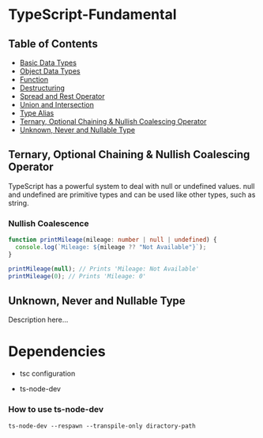 # TypeScript-Fundamental

## Table of Contents

- [Basic Data Types](src/module/basic_data_type.ts)
- [Object Data Types](src/module/object_data_type.ts)
- [Function](src/module/function.ts)
- [Destructuring](src/module/destructuring.ts)
- [Spread and Rest Operator](src/module/spread_rest_operator.ts)
- [Union and Intersection](src/module/union_intersection.ts)
- [Type Alias](src/module/type_alias.ts)
- [Ternary, Optional Chaining & Nullish Coalescing Operator](#ternary-optional-chaining--nullish-coalescing-operator)
- [Unknown, Never and Nullable Type](#unknown-never-and-nullable-type)

## Ternary, Optional Chaining & Nullish Coalescing Operator

TypeScript has a powerful system to deal with null or undefined values.
null and undefined are primitive types and can be used like other types, such as string.

### Nullish Coalescence

```typescript
function printMileage(mileage: number | null | undefined) {
  console.log(`Mileage: ${mileage ?? "Not Available"}`);
}

printMileage(null); // Prints 'Mileage: Not Available'
printMileage(0); // Prints 'Mileage: 0'
```

## Unknown, Never and Nullable Type

Description here...

# Dependencies

- tsc configuration
<!-- install ts-node-dev if you need output -->
- ts-node-dev

### How to use ts-node-dev

```
ts-node-dev --respawn --transpile-only diractory-path
```
